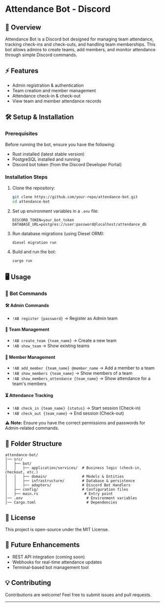 # Attendance Bot - Discord

## 📌 Overview

Attendance Bot is a Discord bot designed for managing team attendance, tracking check-ins and check-outs, and handling team memberships. This bot allows admins to create teams, add members, and monitor attendance through simple Discord commands.

## ⚡ Features

- Admin registration & authentication
- Team creation and member management
- Attendance check-in & check-out
- View team and member attendance records

## 🛠 Setup & Installation

### Prerequisites

Before running the bot, ensure you have the following:

- Rust installed (latest stable version)
- PostgreSQL installed and running
- Discord bot token (from the Discord Developer Portal)

### Installation Steps

1. Clone the repository:
   ```sh
   git clone https://github.com/your-repo/attendance-bot.git
   cd attendance-bot
   ```
2. Set up environment variables in a `.env` file:
   ```env
   DISCORD_TOKEN=your_bot_token
   DATABASE_URL=postgres://user:password@localhost/attendance_db
   ```
3. Run database migrations (using Diesel ORM):
   ```sh
   diesel migration run
   ```
4. Build and run the bot:
   ```sh
   cargo run
   ```

## 🖥 Usage

### 📌 **Bot Commands**

#### 🛠 **Admin Commands**

- `!AB register {password}` → Register as Admin team

#### 👥 **Team Management**

- `!AB create_team {team_name}` → Create a new team
- `!AB show_team` → Show existing teams

#### 👤 **Member Management**

- `!AB add_member {team_name} @member_name` → Add a member to a team
- `!AB show_members {team_name}` → Show members of a team
- `!AB show_members_attendance {team_name}` → Show attendance for a team's members

#### ⏳ **Attendance Tracking**

- `!AB check_in {team_name} {status}` → Start session (Check-in)
- `!AB check_out {team_name}` → End session (Check-out)

⚠️ **Note:** Ensure you have the correct permissions and passwords for Admin-related commands.

## 📂 Folder Structure

```
attendance-bot/
│── src/
│   ├── bot/
│   │   ├── application/services/  # Business logic (check-in, checkout, etc.)
│   │   ├── domain/                # Models & Entities
│   │   ├── infrastructure/        # Database & persistence
│   │   ├── adapters/              # Discord Bot Handlers
│   ├── config/                    # Configuration files
│   ├── main.rs                     # Entry point
│── .env                             # Environment variables
│── Cargo.toml                       # Dependencies
```

## 📜 License

This project is open-source under the MIT License.

## 🚀 Future Enhancements

- REST API integration (coming soon)
- Webhooks for real-time attendance updates
- Terminal-based bot management tool

## 💡 Contributing

Contributions are welcome! Feel free to submit issues and pull requests.

---
